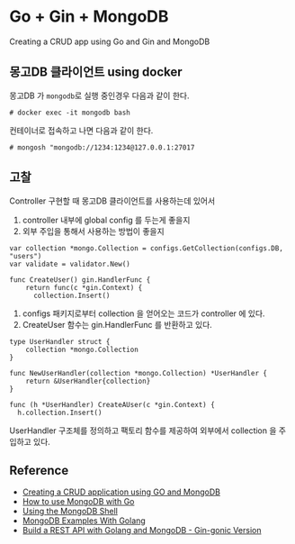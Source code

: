 # Go + Gin + MongoDB

Creating a CRUD app using Go and Gin and MongoDB

## 몽고DB 클라이언트 using docker
몽고DB 가 `mongodb`로 실행 중인경우 다음과 같이 한다.
```
# docker exec -it mongodb bash

```
컨테이너로 접속하고 나면 다음과 같이 한다.
```
# mongosh "mongodb://1234:1234@127.0.0.1:27017
```

## 고찰
Controller 구현할 때 몽고DB 클라이언트를 사용하는데 있어서
1. controller 내부에 global config 를 두는게 좋을지
2. 외부 주입을 통해서 사용하는 방법이 좋을지 

```
var collection *mongo.Collection = configs.GetCollection(configs.DB, "users")
var validate = validator.New()

func CreateUser() gin.HandlerFunc {
    return func(c *gin.Context) {
      collection.Insert()
```
1. configs 패키지로부터 collection 을 얻어오는 코드가 controller 에 있다.
2. CreateUser 함수는 gin.HandlerFunc 를 반환하고 있다.

```
type UserHandler struct {
	collection *mongo.Collection
}

func NewUserHandler(collection *mongo.Collection) *UserHandler {
	return &UserHandler{collection}
}

func (h *UserHandler) CreateAUser(c *gin.Context) {
  h.collection.Insert()
```
UserHandler 구조체를 정의하고 팩토리 함수를 제공하여 외부에서 collection 을 주입하고 있다.

## Reference
- [Creating a CRUD application using GO and MongoDB](https://medium.com/@kumar16.pawan/creating-a-crud-application-using-go-and-mongodb-cc077ce2d0e)
- [How to use MongoDB with Go](https://blog.logrocket.com/how-to-use-mongodb-with-go/)
- [Using the MongoDB Shell](https://www.mongodb.com/basics/examples)
- [MongoDB Examples With Golang](https://blog.ruanbekker.com/blog/2019/04/17/mongodb-examples-with-golang/)
- [Build a REST API with Golang and MongoDB - Gin-gonic Version](https://dev.to/hackmamba/build-a-rest-api-with-golang-and-mongodb-gin-gonic-version-269m)
